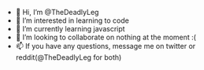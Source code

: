 - 👋 Hi, I’m @TheDeadlyLeg
- 👀 I’m interested in learning to code
- 🌱 I’m currently learning javascript
- 💞️ I’m looking to collaborate on nothing at the moment :(
- 📫 If you have any questions, message me on twitter or reddit(@TheDeadlyLeg for both)

<!---
TheDeadlyLeg/TheDeadlyLeg is a ✨ special ✨ repository because its `README.md` (this file) appears on your GitHub profile.
You can click the Preview link to take a look at your changes.
--->
